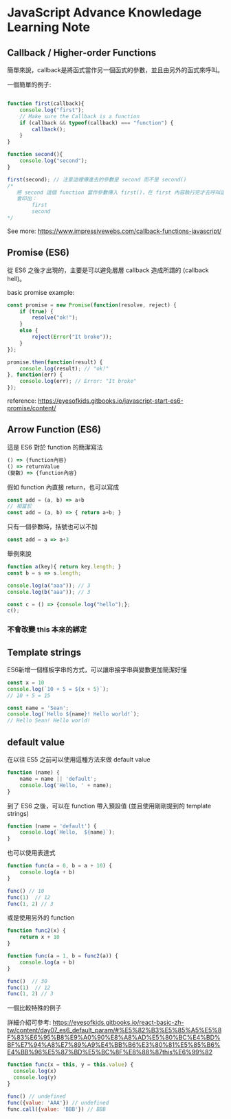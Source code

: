 # JavaScript Advance Knowledage Learning Note

## Callback / Higher-order Functions

簡單來說，callback是將函式當作另一個函式的參數，並且由另外的函式來呼叫。

一個簡單的例子:

```js

function first(callback){
    console.log("first");
    // Make sure the Callback is a function
    if (callback && typeof(callback) === "function") {
        callback();
    }
}

function second(){
    console.log("second");
}

first(second); // 注意這裡傳進去的參數是 second 而不是 second()
/*
   將 second 這個 function 當作參數傳入 first()，在 first 內容執行完才去呼叫這個 callback (second function)，達到做完事後呼叫的效果。
   會印出：
        first
        second
*/

```

See more: https://www.impressivewebs.com/callback-functions-javascript/


## Promise (ES6)

從 ES6 之後才出現的，主要是可以避免層層 callback 造成所謂的 (callback hell)。

basic promise example:

```js
const promise = new Promise(function(resolve, reject) {
    if (true) {
        resolve("ok!");
    }
    else {
        reject(Error("It broke"));
    }
});

promise.then(function(result) {
    console.log(result); // "ok!"
}, function(err) {
    console.log(err); // Error: "It broke"
});

```

reference: https://eyesofkids.gitbooks.io/javascript-start-es6-promise/content/


## Arrow Function (ES6)

這是 ES6 對於 function 的簡潔寫法

```js
() => {function內容}
() => returnValue
(變數) => {function內容}
```

假如 function 內直接 return，也可以寫成

```js
const add = (a, b) => a+b
// 相當於
const add = (a, b) => { return a+b; }
```

只有一個參數時，括號也可以不加

```js
const add = a => a+3
```

舉例來說

```js
function a(key){ return key.length; }
const b = s => s.length;

console.log(a("aaa")); // 3
console.log(b("aaa")); // 3

const c = () => {console.log("hello");};
c();
```

### 不會改變 this 本來的綁定


## Template strings

ES6新增一個樣板字串的方式，可以讓串接字串與變數更加簡潔好懂

```js
const x = 10
console.log(`10 + 5 = ${x + 5}`);
// 10 + 5 = 15

const name = 'Sean';
console.log(`Hello ${name}! Hello world!`);
// Hello Sean! Hello world!
```

## default value

在以往 ES5 之前可以使用這種方法來做 default value

```js
function (name) {
    name = name || 'default';
    console.log('Hello, ' + name);
}
```

到了 ES6 之後，可以在 function 帶入預設值 (並且使用剛剛提到的 template strings)

```js
function (name = 'default') {
    console.log(`Hello,  ${name}`);
}
```

也可以使用表達式

```js
function func(a = 0, b = a + 10) {
    console.log(a + b)
}

func() // 10
func(1)  // 12
func(1, 2) // 3
```

或是使用另外的 function

```js
function func2(x) {
    return x + 10
}

function func(a = 1, b = func2(a)) {
    console.log(a + b)
}

func()  // 30
func(1)  // 12
func(1, 2) // 3
```

一個比較特殊的例子

詳細介紹可參考: https://eyesofkids.gitbooks.io/react-basic-zh-tw/content/day07_es6_default_param/#%E5%82%B3%E5%85%A5%E5%8F%83%E6%95%B8%E9%A0%90%E8%A8%AD%E5%80%BC%E4%BD%BF%E7%94%A8%E7%89%A9%E4%BB%B6%E3%80%81%E5%85%B6%E4%BB%96%E5%87%BD%E5%BC%8F%E8%88%87this%E6%99%82

```js
function func(x = this, y = this.value) {
  console.log(x)
  console.log(y)
}

func() // undefined
func({value: 'AAA'}) // undefined
func.call({value: 'BBB'}) // BBB
```

